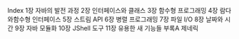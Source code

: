 Index
1장 자바의 발전 과정 
2장 인터페이스와 클래스 
3장 함수형 프로그래밍 
4장 람다와함수형 인터페이스 
5장 스트림 API 
6장 병렬 프로그래밍 
7장 파일 I/O 
8장 날짜와 시간 
9장 자바 모듈화 
10장 JShell 도구 
11장 유용한 새 기능들 
부록A 제네릭 

